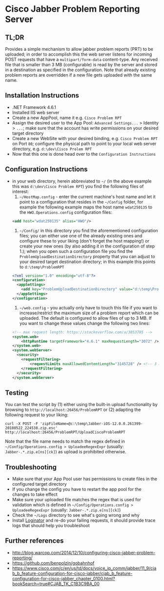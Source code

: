 # Cisco Jabber Problem Reporting Server
## TL;DR
Provides a simple mechanism to allow jabber problem reports (PRT) to be uploaded; in order to accomplish this the web server listens for incoming POST requests that have a `multipart/form-data` content-type. Any received file that is smaller than 3 MB (configurable) is read by the server and stored in a destination as specified in the configuration.
Note that already existing problem reports are overridden if a new file gets uploaded with the same name.

## Installation Instructions
* .NET Framework 4.6.1
* Installed IIS web server
* Create a new AppPool, name it e.g. `Cisco Problem RPT`
* Assign the desired user to the App Pool: `Advanced Settings...` > Identity > `...`; make sure that the account has write permissions on your desired target directory
* Create a new WebSite with your desired binding, e.g. `Cisco Problem RPT` on Port `80`; configure the physical path to point to your local web server directory, e.g. `d:\dev\Cisco Prolem RPT`
* Now that this one is done head over to the `Configuration Instructions`

## Configuration Instructions
* in your web directory, herein abbreviated to `~/` (in the above example this was `d:\dev\Cisco Problem RPT`) you find the following files of interest:
	1. `~/HostMap.config` - enter the current machine's host name and let it point to a configuration that resides in the `~/Config` folder, for example the following example maps the host name `wdat250135` to the `HWO.Operations.config` configuration files:
	```xml
    <add host="wdat250135" alias="HWO"/>
	```
	1. `~/Config/` in this directory you find the aforementioned configuration files; you can either use one of the already existing ones and configure these to your liking (don't forget the host mapping!) or create your new ones (by also adding it in the configuration of step 1.); when you open such a configuration file you find the `ProblemUploadDestinationDirectory` property that you can adjust to your desired target destination directory; in this example this points to `d:\temp\ProblemRPT`
	```xml
	<?xml version="1.0" encoding="utf-8"?>
	<configuration>
	  <appSettings>
	    <add key="ProblemUploadDestinationDirectory" value="d:\temp\ProblemRPT"/>
	  </appSettings>
	</configuration>
	```
	1. `~/web.config` - you actually only have to touch this file if you want to increase/restrict the maximum size of a problem report which can be uploaded. The default is configured to allow files of up to 3 MB. If you want to change these values change the following two lines:
	```xml
	<!-- max request length: https://stackoverflow.com/a/3853785 -->
	<system.web>
		<httpRuntime targetFramework="4.6.1" maxRequestLength="3072" /> <!-- 3 MB = 3072 kB; use e.g. http://whatsabyte.com/P1/byteconverter.htm for conversion; .NET default: 4MB -->
	</system.web>
	<system.webServer>
	  <security>
	    <requestFiltering>
	        <requestLimits maxAllowedContentLength="3145728" /> <!-- 3 MB = 3145728 B; use e.g. http://whatsabyte.com/P1/byteconverter.htm for conversion -->
	    </requestFiltering>
	  </security>
	</system.webServer>
	```

## Testing
You can test the script by (1) either using the built-in upload functionality by browsing to `http://localhost:26456/ProblemRPT` or (2) adapting the following request to your liking:
```
curl -X POST -F 'zipFileName=@c:\temp\Jabber-iOS-12.0.0.261399-20180522_224538.zip.esc' http://localhost:26456/ProblemRPT/UploadCiscoProblemRPT
```

Note that the file name needs to match the regex defined in `~/Config/Operations.config > UploadeeRegexExpr` (usually: `Jabber-.*.zip.e[ns][ck]`) as upload is prohibited otherwise.

## Troubleshooting
* Make sure that your App Pool user has permissions to create files in the configured target directory
* If you change the config you have to restart the app pool for the changes to take effect
* Make sure your uploaded file matches the regex that is used for validation which is defined in `~/Config/Operations.config > UploadeeRegexExpr` (usually: `Jabber-.*.zip.e[ns][ck]`)
* Check the `~/Logs` directory to see what's going wrong and why
* Install [Loginator](https://github.com/dabeku/Loginator) and re-do your failing requests, it should provide trace logs that should help you troubleshoot

## Further references
* http://blog.warcop.com/2014/12/10/configuring-cisco-jabber-problem-reporting/
* https://github.com/benpolzin/gobahnhof
* https://www.cisco.com/c/en/us/td/docs/voice_ip_comm/jabber/11_9/cjab_b_feature-configuration-for-cisco-jabber/cjab_b_feature-configuration-for-cisco-jabber_chapter_0100.html?bookSearch=true#CJAB_TK_C1B3C9BA_00
